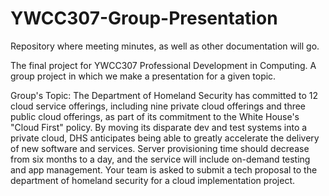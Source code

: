 # YWCC307-Group-Presentation
Repository where meeting minutes, as well as other documentation will go.

The final project for YWCC307 Professional Development in Computing. 
A group project in which we make a presentation for a given topic.

Group's Topic:
The Department of Homeland Security has committed to 12 cloud service offerings, 
including nine private cloud offerings and three public cloud offerings, as part 
of its commitment to the White House's "Cloud First" policy. By moving its disparate 
dev and test systems into a private cloud, DHS anticipates being able to greatly 
accelerate the delivery of new software and services. Server provisioning time should 
decrease from six months to a day, and the service will include on-demand testing and 
app management. Your team is asked to submit a tech proposal to the department of 
homeland security for a cloud implementation project.
